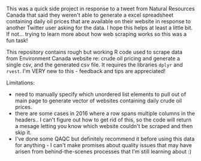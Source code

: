 This was a quick side project in response to a tweet from Natural Resources Canada that said they weren't able to generate a excel spreadsheet containing daily oil prices that are available on their website in response to another Twitter user asking for the data. I hope this helps at least a little bit. If not... trying to learn more about how web scraping works so this was a fun task!

This repository contains rough but working R code used to scrape data from Environment Canada website re: crude oil pricing and generate a single csv, and the generated csv file. It requires the libraries `dplyr` and `rvest`. I'm VERY new to this - feedback and tips are appreciated!

Limitations:  
- need to manually specify which unordered list elements to pull out of main page to generate vector of websites containing daily crude oil prices.  
- there are some cases in 2016 where a row spans multiple columns in the headers.. I can't figure out how to get rid of this, so the code will return a mesage letting you know which website couldn't be scraped and then skip it.  
- I've done some QAQC but definitely recommend it before using this data for anything - I can't make promises about quality issues that may have arisen from behind-the-scenes processes that I'm still learning about  :)  
